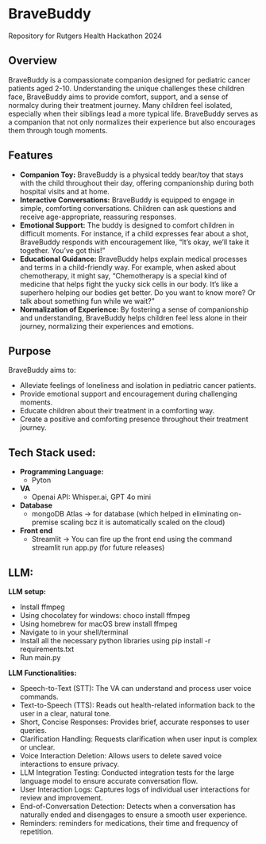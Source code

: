 # BraveBuddy
Repository for Rutgers Health Hackathon 2024

## Overview
BraveBuddy is a compassionate companion designed for pediatric cancer patients aged 2-10. Understanding the unique challenges these children face, BraveBuddy aims to provide comfort, support, and a sense of normalcy during their treatment journey. Many children feel isolated, especially when their siblings lead a more typical life. BraveBuddy serves as a companion that not only normalizes their experience but also encourages them through tough moments.

## Features
- **Companion Toy:** BraveBuddy is a physical teddy bear/toy that stays with the child throughout their day, offering companionship during both hospital visits and at home.
- **Interactive Conversations:** BraveBuddy is equipped to engage in simple, comforting conversations. Children can ask questions and receive age-appropriate, reassuring responses.
- **Emotional Support:** The buddy is designed to comfort children in difficult moments. For instance, if a child expresses fear about a shot, BraveBuddy responds with encouragement like, “It’s okay, we’ll take it together. You’ve got this!”
- **Educational Guidance:** BraveBuddy helps explain medical processes and terms in a child-friendly way. For example, when asked about chemotherapy, it might say, “Chemotherapy is a special kind of medicine that helps fight the yucky sick cells in our body. It’s like a superhero helping our bodies get better. Do you want to know more? Or talk about something fun while we wait?”
- **Normalization of Experience:** By fostering a sense of companionship and understanding, BraveBuddy helps children feel less alone in their journey, normalizing their experiences and emotions.

## Purpose
BraveBuddy aims to:
  - Alleviate feelings of loneliness and isolation in pediatric cancer patients.
  - Provide emotional support and encouragement during challenging moments.
  - Educate children about their treatment in a comforting way.
  - Create a positive and comforting presence throughout their treatment journey.


## Tech Stack used:
- **Programming Language:**
  - Pyton
- **VA**
  - Openai API: Whisper.ai, GPT 4o mini
- **Database**
  - mongoDB Atlas -> for database (which helped in eliminating on-premise scaling bcz it is automatically scaled on the cloud)
- **Front end**
  - Streamlit -> You can fire up the front end using the command streamlit run app.py (for future releases)

## LLM:
**LLM setup:**

- Install ffmpeg
- Using chocolatey for windows: choco install ffmpeg
- Using homebrew for macOS brew install ffmpeg
- Navigate to in your shell/terminal
- Install all the necessary python libraries using pip install -r requirements.txt
- Run main.py

**LLM Functionalities:**
- Speech-to-Text (STT): The VA can understand and process user voice commands.
- Text-to-Speech (TTS): Reads out health-related information back to the user in a clear, natural tone.
- Short, Concise Responses: Provides brief, accurate responses to user queries.
- Clarification Handling: Requests clarification when user input is complex or unclear.
- Voice Interaction Deletion: Allows users to delete saved voice interactions to ensure privacy.
- LLM Integration Testing: Conducted integration tests for the large language model to ensure accurate conversation flow.
- User Interaction Logs: Captures logs of individual user interactions for review and improvement.
- End-of-Conversation Detection: Detects when a conversation has naturally ended and disengages to ensure a smooth user experience.
- Reminders: reminders for medications, their time and frequency of repetition.




